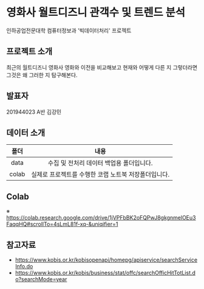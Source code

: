# 영화사 월트디즈니 관객수 및 트렌드 분석
인하공업전문대학 컴퓨터정보과 '빅데이터처리' 프로젝트



## 프로젝트 소개
최근의 월트디즈니 영화사 영화와 이전을 비교해보고
현재와 어떻게 다른 지 그렇더라면 그것은 왜 그러한 지 탐구해본다.


## 발표자
201944023 A반 김강민

## 데이터 소개

|폴더|내용|
|:---:|:-----:|
|data| 수집 및 전처리 데이터 백업용 폴더입니다. |
|colab| 실제로 프로젝트를 수행한 코랩 노트북 저장폴더입니다. |

## Colab
※ https://colab.research.google.com/drive/1jVPFbBK2oFQPwJ8gkgnmelOEu3FaqqHQ#scrollTo=4sLmL81f-xq-&uniqifier=1

## 참고자료
* https://www.kobis.or.kr/kobisopenapi/homepg/apiservice/searchServiceInfo.do
* https://www.kobis.or.kr/kobis/business/stat/offc/searchOfficHitTotList.do?searchMode=year
